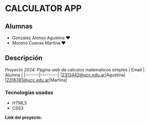 # CALCULATOR APP 
## Alumnas
* Gonzalez Alonso Agustina ♥️
* Moreno Cuevas Martina ♥️
## Descripción
*Proyecto 2024*: Página web de calculos matematicos simples
| Email | Alumna |
|-------|---------|
|2313442@ucc.edu.ar|Agustina|
|2316783@ucc.edu.ar|Martina|

### Tecnologías usadas
* HTML5
* CSS3

**Link del proyecto:** 

